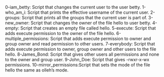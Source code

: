 0-iam_betty: Script that changes the current user to the user betty.
1-who_am_i: Script that prints the effective username of the current user.
2-groups: Script that prints all the groups that the current user is part of.
3-new_owner: Script that changes the owner of the file hello to user betty.
4-empty: Script that creates an empty file called hello.
5-execute: Script that adds execute permission to the owner of the file hello.
6-multiple_permissions: Script that adds execute permission to owner and group owner and read permission to other users.
7-everybody: Script that adds execute permission to owner, group owner and other users to the file hello.
8-James_Bond: Script that gives other users all permissions and none to the owner and group user.
9-John_Doe: Script that gives -rwxr-x-wx permissions.
10-mirror_permissions:Script that sets the mode of the file hello the same as olleh’s mode. 

